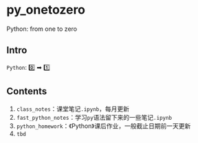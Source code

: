# py_onetozero

Python: from one to zero

## Intro

`Python`: 0️⃣ ➡ 1️⃣

## Contents

1. `class_notes`：课堂笔记`.ipynb`，每月更新
2. `fast_python_notes`：学习`py`语法留下来的一些笔记`.ipynb`
3. `python_homework`：《Python》课后作业，一般截止日期前一天更新
4. `tbd`



